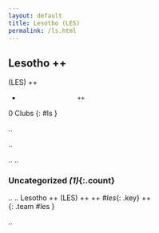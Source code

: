 ```yaml
---
layout: default
title: Lesotho (LES)
permalink: /ls.html
---
```



## Lesotho   ++
(LES)  ++
-                     ++
0 Clubs
{: #ls }


.. 




.. 




.. 
.. 


### Uncategorized _(1)_{:.count}


..
..
Lesotho  ++
 (LES) ++
 ++
_#les_{: .key} ++
<br>
{: .team #les }




.. 
 
